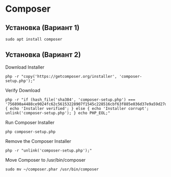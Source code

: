 # Composer

## Установка (Вариант 1)

    sudo apt install composer

## Установка (Вариант 2)

Download Installer

    php -r "copy('https://getcomposer.org/installer', 'composer-setup.php');"

Verify Download

    php -r "if (hash_file('sha384', 'composer-setup.php') === '756890a4488ce9024fc62c56153228907f1545c228516cbf63f885e036d37e9a59d27d63f46af1d4d07ee0f76181c7d3') { echo 'Installer verified'; } else { echo 'Installer corrupt'; unlink('composer-setup.php'); } echo PHP_EOL;"

Run Composer Installer

    php composer-setup.php

Remove the Composer Installer

    php -r "unlink('composer-setup.php');"

Move Composer to /usr/bin/composer

    sudo mv ~/composer.phar /usr/bin/composer
